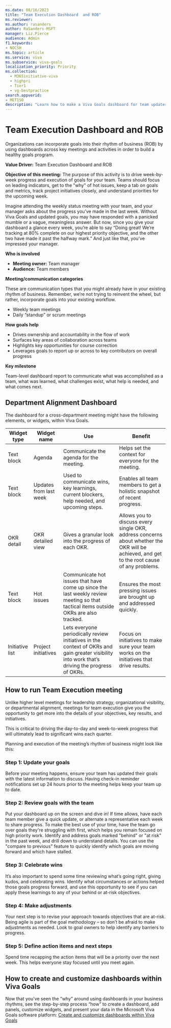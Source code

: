```yaml
---
ms.date: 08/16/2023
title: "Team Execution Dashboard  and ROB"
ms.reviewer: 
ms.author: rasanders
author: RaSanders-MSFT
manager: Liz.Pierce
audience: Admin
f1.keywords:
- NOCSH
ms.topic: article
ms.service: viva
ms.subservice: viva-goals
localization_priority: Priority
ms.collection:
  - M365initiative-viva
  - highpri
  - Tier1
  - vg-bestpractice
search.appverid:
- MET150
description: "Learn how to make a Viva Goals dashboard for team updates."
---
```


# Team Execution Dashboard and ROB 

Organizations can incorporate goals into their rhythm of business (ROB) by using dashboards across key meetings and activities in order to build a healthy goals program. 

**Value Driver:**  Team Execution Dashboard and ROB 

**Objective of this meeting:** The purpose of this activity is to drive week-by-week progress and execution of goals for your team. Teams should focus on leading indicators, get to the "why" of hot issues, keep a tab on goals and metrics, track project initiatives closely, and understand priorities for the upcoming week. 

Imagine attending the weekly status meeting with your team, and your manager asks about the progress you’ve made in the last week. Without Viva Goals and updated goals, you may have responded with a panicked mumble or a vague, meaningless answer. But now, since you give your dashboard a glance every week, you’re able to say “Doing great! We’re tracking at 80% complete on our highest priority objective, and the other two have made it past the halfway mark.” And just like that, you’ve impressed your manager. 

**Who is involved**

- **Meeting owner:** Team manager
- **Audience:** Team members

**Meeting/communication categories**

These are communication types that you might already have in your existing rhythm of business. Remember, we’re not trying to reinvent the wheel, but rather, incorporate goals into your existing workflow.  

- Weekly team meetings 
- Daily “standup” or scrum meetings 

**How goals help**

- Drives ownership and accountability in the flow of work  
- Surfaces key areas of collaboration across teams   
- Highlights key opportunities for course correction  
- Leverages goals to report up or across to key contributors on overall progress 

**Key milestone**

Team-level dashboard report to communicate what was accomplished as a team, what was learned, what challenges exist, what help is needed, and what comes next.  

## Department Alignment Dashboard

The dashboard for a cross-department meeting might have the following elements, or widgets, within Viva Goals. 


|Widget type   |Widget name   |Use  |Benefit  |
|---------|---------|---------|---------|
|Text block      |Agenda         |Communicate the agenda for the meeting. |Helps set the context for everyone for the meeting.          |
|Text block      |Updates from last week          |Used to communicate wins, key learnings, current blockers, help needed, and upcoming steps.          |Enables all team members to get a holistic snapshot of recent progress.         |
|OKR detail      |OKR detailed view          |Gives a granular look into the progress of each OKR.          |Allows you to discuss every single OKR, address concerns about whether the OKR will be achieved, and get to the root cause of any problems.          |
|Text block      |Hot issues          |Communicate hot issues that have come up since the last weekly review meeting so that tactical items outside OKRs are also tracked.          |Ensures the most pressing issues are brought up and addressed quickly.          |
|Initiative list      |Project initiatives          |Lets everyone periodically review initiatives in the context of OKRs and gain greater visibility into work that’s driving the progress of OKRs.          |Focus on initiatives to make sure your team works on the initiatives that drive results.          |

## How to run Team Execution meeting

Unlike higher level meetings for leadership strategy, organizational visibility, or departmental alignment, meetings for team execution give you the opportunity to get more into the details of your objectives, key results, and initiatives. 

This is critical to driving the day-to-day and week-to-week progress that will ultimately lead to significant wins each quarter.  

Planning and execution of the meeting’s rhythm of business might look like this: 

### Step 1: Update your goals 

Before your meeting happens, ensure your team has updated their goals with the latest information to discuss. Having check-in reminder notifications set up 24 hours prior to the meeting helps keep your team up to date.  

### Step 2: Review goals with the team 

Put your dashboard up on the screen and dive in! If time allows, have each team member give a quick update, or alternate a representative each week to share progress. To make the best use of your time, have the team go over goals they're struggling with first, which helps you remain focused on high priority work. Identify and address goals marked "behind" or "at risk" in the past week, and drill down to understand details. You can use the "compare to previous" feature to quickly identify which goals are moving forward and which have stalled.  

### Step 3: Celebrate wins 

It’s also important to spend some time reviewing what’s going right, giving kudos, and celebrating wins. Identify what circumstances or actions helped those goals progress forward, and use this opportunity to see if you can apply these learnings to any of your behind or at-risk objectives.  

### Step 4: Make adjustments 

Your next step is to revise your approach towards objectives that are at-risk. Being agile is part of the goal methodology – so don’t be afraid to make adjustments as needed. Look to goal owners to help identify any barriers to progress.  

### Step 5: Define action items and next steps 

Spend time recapping the action items that will be a priority over the next week. This helps everyone stay focused until you meet again. 

## How to create and customize dashboards within Viva Goals 

Now that you’ve seen the “why” around using dashboards in your business rhythms, see the step-by-step process “how” to create a dashboard, add panels, customize widgets, and present your data in the Microsoft Viva Goals software platform: [Create and customize dashboards within Viva Goals ](https://support.microsoft.com/en-us/topic/review-dashboard-with-viva-goals-d195c526-1b6b-45e1-82fd-8daa21dd84a4)
